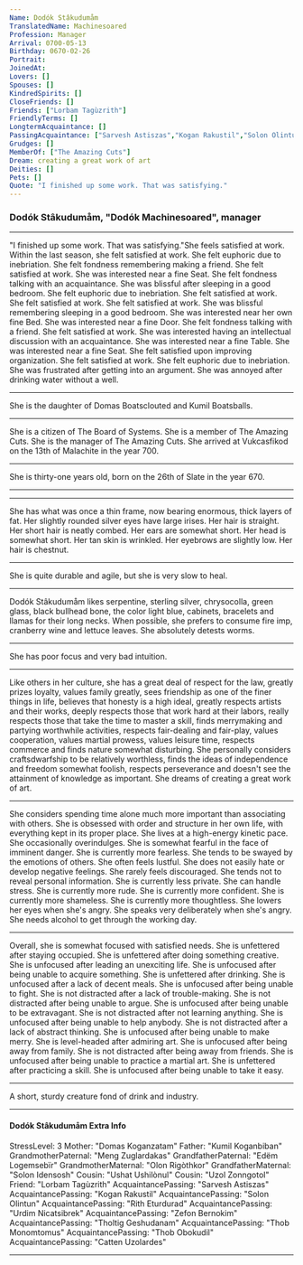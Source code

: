 ```yaml
---
Name: Dodók Stâkudumåm
TranslatedName: Machinesoared
Profession: Manager    
Arrival: 0700-05-13
Birthday: 0670-02-26
Portrait:
JoinedAt: 
Lovers: []
Spouses: []
KindredSpirits: []
CloseFriends: []
Friends: ["Lorbam Tagùzrith"]
FriendlyTerms: []
LongtermAcquaintance: []
PassingAcquaintance: ["Sarvesh Astiszas","Kogan Rakustil","Solon Olintun","Rith Eturdurad","Urdim Nicatsibrek","Zefon Bernokim","Tholtig Geshudanam","Thob Monomtomus","Thob Obokudil","Catten Uzolardes"]
Grudges: []
MemberOf: ["The Amazing Cuts"]
Dream: creating a great work of art
Deities: []
Pets: []
Quote: "I finished up some work. That was satisfying."
---
```


### Dodók Stâkudumåm, "Dodók Machinesoared", manager 
 
***

"I finished up some work. That was satisfying."She feels satisfied at work. Within the last season, she felt satisfied at work. She felt euphoric due to inebriation. She felt fondness remembering making a friend. She felt satisfied at work. She was interested near a fine Seat. She felt fondness talking with an acquaintance. She was blissful after sleeping in a good bedroom. She felt euphoric due to inebriation. She felt satisfied at work. She felt satisfied at work. She felt satisfied at work. She was blissful remembering sleeping in a good bedroom. She was interested near her own fine Bed. She was interested near a fine Door. She felt fondness talking with a friend. She felt satisfied at work. She was interested having an intellectual discussion with an acquaintance. She was interested near a fine Table. She was interested near a fine Seat. She felt satisfied upon improving organization. She felt satisfied at work. She felt euphoric due to inebriation. She was frustrated after getting into an argument. She was annoyed after drinking water without a well. 
***

She is the daughter of Domas Boatsclouted and Kumil Boatsballs. 
***

She is a citizen of The Board of Systems. She is a member of The Amazing Cuts. She is the manager of The Amazing Cuts. She arrived at Vukcasfikod on the 13th of Malachite in the year 700. 
***

She is thirty-one years old, born on the 26th of Slate in the year 670. 
***


***

She has what was once a thin frame, now bearing enormous, thick layers of fat. Her slightly rounded silver eyes have large irises. Her hair is straight. Her short hair is neatly combed. Her ears are somewhat short. Her head is somewhat short. Her tan skin is wrinkled. Her eyebrows are slightly low. Her hair is chestnut. 
***

She is quite durable and agile, but she is very slow to heal. 
***

Dodók Stâkudumåm likes serpentine, sterling silver, chrysocolla, green glass, black bullhead bone, the color light blue, cabinets, bracelets and llamas for their long necks. When possible, she prefers to consume fire imp, cranberry wine and lettuce leaves. She absolutely detests worms. 
***

She has poor focus and very bad intuition. 
***

Like others in her culture, she has a great deal of respect for the law, greatly prizes loyalty, values family greatly, sees friendship as one of the finer things in life, believes that honesty is a high ideal, greatly respects artists and their works, deeply respects those that work hard at their labors, really respects those that take the time to master a skill, finds merrymaking and partying worthwhile activities, respects fair-dealing and fair-play, values cooperation, values martial prowess, values leisure time, respects commerce and finds nature somewhat disturbing. She personally considers craftsdwarfship to be relatively worthless, finds the ideas of independence and freedom somewhat foolish, respects perseverance and doesn't see the attainment of knowledge as important. She dreams of creating a great work of art. 
***

She considers spending time alone much more important than associating with others. She is obsessed with order and structure in her own life, with everything kept in its proper place. She lives at a high-energy kinetic pace. She occasionally overindulges. She is somewhat fearful in the face of imminent danger. She is currently more fearless. She tends to be swayed by the emotions of others. She often feels lustful. She does not easily hate or develop negative feelings. She rarely feels discouraged. She tends not to reveal personal information. She is currently less private. She can handle stress. She is currently more rude. She is currently more confident. She is currently more shameless. She is currently more thoughtless. She lowers her eyes when she's angry. She speaks very deliberately when she's angry. She needs alcohol to get through the working day. 
***

Overall, she is somewhat focused with satisfied needs. She is unfettered after staying occupied. She is unfettered after doing something creative. She is unfocused after leading an unexciting life. She is unfocused after being unable to acquire something. She is unfettered after drinking. She is unfocused after a lack of decent meals. She is unfocused after being unable to fight. She is not distracted after a lack of trouble-making. She is not distracted after being unable to argue. She is unfocused after being unable to be extravagant. She is not distracted after not learning anything. She is unfocused after being unable to help anybody. She is not distracted after a lack of abstract thinking. She is unfocused after being unable to make merry. She is level-headed after admiring art. She is unfocused after being away from family. She is not distracted after being away from friends. She is unfocused after being unable to practice a martial art. She is unfettered after practicing a skill. She is unfocused after being unable to take it easy. 
***

A short, sturdy creature fond of drink and industry. 
***

#### Dodók Stâkudumåm Extra Info

StressLevel: 3
Mother: "Domas Koganzatam"
Father: "Kumil Koganbiban"
GrandmotherPaternal: "Meng Zuglardakas"
GrandfatherPaternal: "Edëm Logemsebïr"
GrandmotherMaternal: "Olon Rigòthkor"
GrandfatherMaternal: "Solon Idensosh"
Cousin: "Ushat Ushilònul"
Cousin: "Uzol Zonngotol"
Friend: "Lorbam Tagùzrith"
AcquaintancePassing: "Sarvesh Astiszas"
AcquaintancePassing: "Kogan Rakustil"
AcquaintancePassing: "Solon Olintun"
AcquaintancePassing: "Rith Eturdurad"
AcquaintancePassing: "Urdim Nicatsibrek"
AcquaintancePassing: "Zefon Bernokim"
AcquaintancePassing: "Tholtig Geshudanam"
AcquaintancePassing: "Thob Monomtomus"
AcquaintancePassing: "Thob Obokudil"
AcquaintancePassing: "Catten Uzolardes"

***
